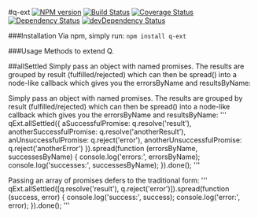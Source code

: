 #q-ext
[![NPM version](https://badge.fury.io/js/q-ext.svg)](http://badge.fury.io/js/q-ext)
[![Build Status](https://travis-ci.org/daviddenton/q-ext.png?branch=master)](https://travis-ci.org/daviddenton/q-ext)
[![Coverage Status](https://coveralls.io/repos/daviddenton/q-ext/badge.png)](https://coveralls.io/r/daviddenton/q-ext)
[![Dependency Status](https://david-dm.org/daviddenton/q-ext.png)](https://david-dm.org/daviddenton/q-ext)
[![devDependency Status](https://david-dm.org/daviddenton/q-ext/dev-status.png)](https://david-dm.org/daviddenton/q-ext#info=devDependencies)

###Installation
Via npm, simply run: ```npm install q-ext```

###Usage
Methods to extend Q.

##allSettled
Simply pass an object with named promises. The results are grouped by result (fulfilled/rejected) which can then
be spread() into a node-like callback which gives you the errorsByName and resultsByName: 

Simply pass an object with named promises. The results are grouped by result (fulfilled/rejected) which can then
be spread() into a node-like callback which gives you the errorsByName and resultsByName:
'''
qExt.allSettled({
    aSuccessfulPromise: q.resolve('result'),
    anotherSuccessfulPromise: q.resolve('anotherResult'),
    anUnsuccessfulPromise: q.reject('error'),
    anotherUnsuccessfulPromise: q.reject('anotherError')
}).spread(function (errorsByName, successesByName) {
    console.log('errors:', errorsByName);
    console.log('successes:', successesByName);
}).done();
'''

Passing an array of promises defers to the traditional form:
'''
qExt.allSettled([q.resolve('result'), q.reject('error')]).spread(function (success, error) {
    console.log('success:', success);
    console.log('error:', error);
}).done();
'''